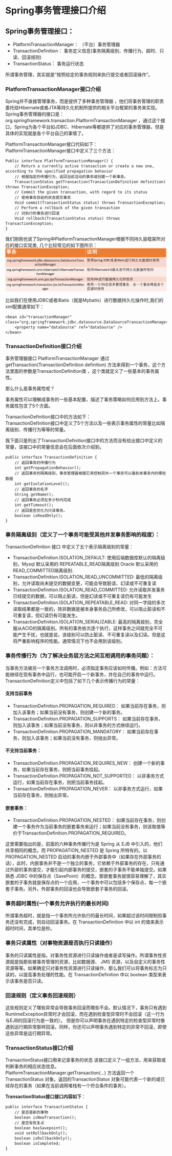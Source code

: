 # Spring事务管理接口介绍
## Spring事务管理接口：
- PlatformTransactionManager： （平台）事务管理器
- TransactionDefinition： 事务定义信息(事务隔离级别、传播行为、超时、只读、回滚规则)
- TransactionStatus： 事务运行状态
  
所谓事务管理，其实就是“按照给定的事务规则来执行提交或者回滚操作”。

### PlatformTransactionManager接口介绍
Spring并不直接管理事务，而是提供了多种事务管理器 ，他们将事务管理的职责委托给Hibernate或者JTA等持久化机制所提供的相关平台框架的事务来实现。 Spring事务管理器的接口是： org.springframework.transaction.PlatformTransactionManager ，通过这个接口，Spring为各个平台如JDBC、Hibernate等都提供了对应的事务管理器，但是具体的实现就是各个平台自己的事情了。   

PlatformTransactionManager接口代码如下：   
PlatformTransactionManager接口中定义了三个方法：   
```
Public interface PlatformTransactionManager() {  
    // Return a currently active transaction or create a new one, according to the specified propagation behavior
    // 根据指定的传播行为，返回当前活动的事务或创建一个新事务。
    TransactionStatus getTransaction(TransactionDefinition definition) throws TransactionException; 
    // Commit the given transaction, with regard to its status
    // 使用事务目前的状态提交事务
    Void commit(TransactionStatus status) throws TransactionException;  
    // Perform a rollback of the given transaction
    // 对执行的事务进行回滚
    Void rollback(TransactionStatus status) throws TransactionException;  
} 
```

我们刚刚也说了Spring中PlatformTransactionManager根据不同持久层框架所对应的接口实现类, 几个比较常见的如下图所示：    
![tx implemnt](picture/spring-tx-impl.jpg)    


比如我们在使用JDBC或者iBatis（就是Mybatis）进行数据持久化操作时,我们的xml配置通常如下：
```
<bean id="transactionManager" class="org.springframework.jdbc.datasource.DataSourceTransactionManager">
    <property name="dataSource" ref="dataSource" />
</bean>
```

### TransactionDefinition接口介绍
事务管理器接口 PlatformTransactionManager 通过 getTransaction(TransactionDefinition definition) 方法来得到一个事务，这个方法里面的参数是TransactionDefinition类 ，这个类就定义了一些基本的事务属性。   

那么什么是事务属性呢？   

事务属性可以理解成事务的一些基本配置，描述了事务策略如何应用到方法上。事务属性包含了5个方面。    

TransactionDefinition接口中的方法如下：    
TransactionDefinition接口中定义了5个方法以及一些表示事务属性的常量比如隔离级别、传播行为等等的常量。   

我下面只是列出了TransactionDefinition接口中的方法而没有给出接口中定义的常量，该接口中的常量信息会在后面依次介绍到。   
```
public interface TransactionDefinition {
    // 返回事务的传播行为
    int getPropagationBehavior();
    // 返回事务的隔离级别，事务管理器根据它来控制另外一个事务可以看到本事务内的哪些数据
    int getIsolationLevel();
    // 返回事务的名字
    String getName();
    // 返回事务必须在多少秒内完成
    int getTimeout();
    // 返回是否优化为只读事务。
    boolean isReadOnly();
}
```

### 事务隔离级别（定义了一个事务可能受其他并发事务影响的程度）：
TransactionDefinition 接口 中定义了五个表示隔离级别的常量：   
- TransactionDefinition.ISOLATION_DEFAULT: 使用后端数据库默认的隔离级别，Mysql 默认采用的 REPEATABLE_READ隔离级别 Oracle 默认采用的 READ_COMMITTED隔离级别.
- TransactionDefinition.ISOLATION_READ_UNCOMMITTED: 最低的隔离级别，允许读取尚未提交的数据变更，可能会导致脏读、幻读或不可重复读
- TransactionDefinition.ISOLATION_READ_COMMITTED: 允许读取并发事务已经提交的数据，可以阻止脏读，但是幻读或不可重复读仍有可能发生
- TransactionDefinition.ISOLATION_REPEATABLE_READ: 对同一字段的多次读取结果都是一致的，除非数据是被本身事务自己所修改，可以阻止脏读和不可重复读，但幻读仍有可能发生。
- TransactionDefinition.ISOLATION_SERIALIZABLE: 最高的隔离级别，完全服从ACID的隔离级别。所有的事务依次逐个执行，这样事务之间就完全不可能产生干扰，也就是说，该级别可以防止脏读、不可重复读以及幻读。但是这将严重影响程序的性能。通常情况下也不会用到该级别。
  

### 事务传播行为（为了解决业务层方法之间互相调用的事务问题）：
当事务方法被另一个事务方法调用时，必须指定事务应该如何传播。例如：方法可能继续在现有事务中运行，也可能开启一个新事务，并在自己的事务中运行。    
TransactionDefinition定义中包括了如下几个表示传播行为的常量：  
#### 支持当前事务
- TransactionDefinition.PROPAGATION_REQUIRED： 如果当前存在事务，则加入该事务；如果当前没有事务，则创建一个新的事务。
- TransactionDefinition.PROPAGATION_SUPPORTS： 如果当前存在事务，则加入该事务；如果当前没有事务，则以非事务的方式继续运行。
- TransactionDefinition.PROPAGATION_MANDATORY： 如果当前存在事务，则加入该事务；如果当前没有事务，则抛出异常。
#### 不支持当前事务：
- TransactionDefinition.PROPAGATION_REQUIRES_NEW： 创建一个新的事务，如果当前存在事务，则把当前事务挂起。
- TransactionDefinition.PROPAGATION_NOT_SUPPORTED： 以非事务方式运行，如果当前存在事务，则把当前事务挂起。
- TransactionDefinition.PROPAGATION_NEVER： 以非事务方式运行，如果当前存在事务，则抛出异常。
#### 嵌套事务：
- TransactionDefinition.PROPAGATION_NESTED： 如果当前存在事务，则创建一个事务作为当前事务的嵌套事务来运行；如果当前没有事务，则该取值等价于TransactionDefinition.PROPAGATION_REQUIRED。
  

这里需要指出的是，前面的六种事务传播行为是 Spring 从 EJB 中引入的，他们共享相同的概念。而 PROPAGATION_NESTED 是 Spring 所特有的。以 PROPAGATION_NESTED 启动的事务内嵌于外部事务中（如果存在外部事务的话），此时，内嵌事务并不是一个独立的事务，它依赖于外部事务的存在，只有通过外部的事务提交，才能引起内部事务的提交，嵌套的子事务不能单独提交。如果熟悉 JDBC 中的保存点（SavePoint）的概念，那嵌套事务就很容易理解了，其实嵌套的子事务就是保存点的一个应用，一个事务中可以包括多个保存点，每一个嵌套子事务。另外，外部事务的回滚也会导致嵌套子事务的回滚。    

### 事务超时属性(一个事务允许执行的最长时间)
所谓事务超时，就是指一个事务所允许执行的最长时间，如果超过该时间限制但事务还没有完成，则自动回滚事务。在 TransactionDefinition 中以 int 的值来表示超时时间，其单位是秒。    

### 事务只读属性（对事物资源是否执行只读操作）
事务的只读属性是指，对事务性资源进行只读操作或者是读写操作。所谓事务性资源就是指那些被事务管理的资源，比如数据源、 JMS 资源，以及自定义的事务性资源等等。如果确定只对事务性资源进行只读操作，那么我们可以将事务标志为只读的，以提高事务处理的性能。在 TransactionDefinition 中以 boolean 类型来表示该事务是否只读。   

### 回滚规则（定义事务回滚规则）
这些规则定义了哪些异常会导致事务回滚而哪些不会。默认情况下，事务只有遇到RuntimeException异常时才会回滚，而在遇到检查型异常时不会回滚（这一行为与EJB的回滚行为是一致的）。 但是你可以声明事务在遇到特定的检查型异常时像遇到运行期异常那样回滚。同样，你还可以声明事务遇到特定的异常不回滚，即使这些异常是运行期异常。   

### TransactionStatus接口介绍
TransactionStatus接口用来记录事务的状态 该接口定义了一组方法，用来获取或判断事务的相应状态信息。    
PlatformTransactionManager.getTransaction(…) 方法返回一个 TransactionStatus 对象。返回的TransactionStatus 对象可能代表一个新的或已经存在的事务（如果在当前调用堆栈有一个符合条件的事务）。   

**TransactionStatus接口接口内容如下**：
```
public interface TransactionStatus {
    // 是否是新的事物
    boolean isNewTransaction();
    // 是否有恢复点
    boolean hasSavepoint();
    void setRollbackOnly();
    boolean isRollbackOnly();
    boolean isCompleted;
}
```

